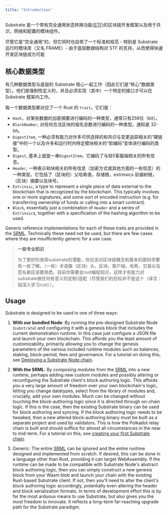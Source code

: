 ```yaml
---
title: "Introduction"
---
```


Substrate 是一个带有完全通用状态转换功能([STF](../conceptual/runtime/index.md))的区块链开发框架以及用于共识，网络和配置的模块组件。


尽管它是“完全通用”的，但它同时也自带了一个标准和规范 - 特别是 Substrate 运行时模块库（又名 FRAME）- 由于底层数据结构对 STF 的支持，从而使得快速开发区块链成为可能

## 核心数据类型

有几种数据类型与底层的 Substrate 核心一起工作（因此它们是“核心”数据类型）。他们是强制性定义的，并且必须实现（其中）一个特定的接口才可以在 Substrate 框架内工作。

每一个数据类型都对应了一个 Rust 的 `trait`。它们是：
- `Hash`，对某些数据的加密摘要进行编码的一种类型，通常只有256位（bit）。
- `BlockNumber`, 对任何合法区块的祖先总数进行编码的一种类型。通知是 32-bit。
- `DigestItem`, 一种必须有能力对许多可供选择的和共识与变更追踪相关的“硬链接”中的一个以及许多和运行时内特定模块相关的“软编码”变体进行编码的类型。
- `Digest`, 基本上就是一串`DigestItem`，它编码了与轻5客服端相关的所有信息。
- `Header`, 一种表示和块相关的所有信息（加密方式或其他方面的一些信息）的一种类型。它包括了（区块的）父哈希值，存储根，extrinsics 前缀树根，（区块）摘要以及块号。
- `Extrinsic`, a type to represent a single piece of data external to the blockchain that is recognized by the blockchain. This typically involves one or more signatures, and some sort of encoded instruction (e.g. for transferring ownership of funds or calling into a smart contract).
- `Block`, essentially just a combination of `Header` and a series of `Extrinsic`s, together with a specification of the hashing algorithm to be used.

Generic reference implementations for each of these traits are provided in the [SRML](overview/glossary.md#srml-substrate-runtime-module-library). Technically these need not be used, but there are few cases where they are insufficiently generic for a use case.

>**一些专业知识**
>
> 为了更好的发挥substrate的潜能，你应该对区块链概念和基本的密码学要有一些了解。（一些）术语像（区块）头，区块，客户端，哈希，交易以及签名都应该要熟悉。目前你需要会rust编程知识，这样才有能力对substrate做任何有意义的定制/适配（尽管我们的目标并不是这个（译注：指深入学习rust））。

## Usage

Substrate is designed to be used in one of three ways:

1. **With our bundled Node**: By running the pre-designed Substrate Node (`substrate`) and configuring it with a genesis block that includes the current demonstration runtime. In this case just configure a JSON file and launch your own blockchain. This affords you the least amount of customizability, primarily allowing you to change the genesis parameters of the various included runtime modules such as balances, staking, block-period, fees and governance. For a tutorial on doing this, see [Deploying a Substrate Node chain](tutorials/start-a-private-network-with-substrate).

2. **With the SRML**: By composing modules from the [SRML](overview/glossary.md#srml-substrate-runtime-module-library) into a new runtime, perhaps adding new custom modules and possibly altering or reconfiguring the Substrate client's block authoring logic. This affords you a very large amount of freedom over your own blockchain's logic, letting you change datatypes, select from the library of modules and, crucially, add your own modules. Much can be changed without touching the block-authoring logic since it is directed through on-chain logic. If this is the case, then the existing Substrate binary can be used for block authoring and syncing. If the block authoring logic needs to be tweaked, then a new altered block-authoring binary must be built as a separate project and used by validators. This is how the Polkadot relay chain is built and should suffice for almost all circumstances in the near to mid-term. For a tutorial on this, see [creating your first Substrate chain](tutorials/creating-your-first-substrate-chain).

3. Generic: The entire [SRML](overview/glossary.md#srml-substrate-runtime-module-library) can be ignored and the entire runtime designed and implemented from scratch. If desired, this can be done in a language other than Rust, providing it can target WebAssembly. If the runtime can be made to be compatible with Substrate Node's abstract block authoring logic, then you can simply construct a new genesis block from your Wasm blob and launch your chain with the existing Rust-based Substrate client. If not, then you'll need to alter the client's block authoring logic accordingly, potentially even altering the header and block serialization formats. In terms of development effort this is by far the most arduous means to use Substrate, but also gives you the most freedom to innovate. It reflects a long-term far-reaching upgrade path for the Substrate paradigm.
